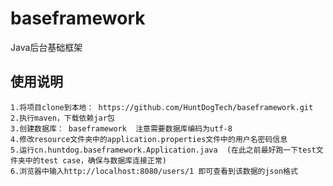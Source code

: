 # baseframework
Java后台基础框架

## 使用说明
>
    1.将项目clone到本地： https://github.com/HuntDogTech/baseframework.git
    2.执行maven，下载依赖jar包
    3.创建数据库： baseframework  注意需要数据库编码为utf-8
    4.修改resource文件夹中的application.properties文件中的用户名密码信息
    5.运行cn.huntdog.baseframework.Application.java  (在此之前最好跑一下test文件夹中的test case，确保与数据库连接正常)
    6.浏览器中输入http://localhost:8080/users/1 即可查看到该数据的json格式
